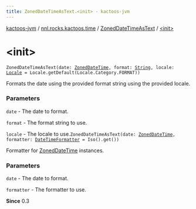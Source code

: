 ```yaml
---
title: ZonedDateTimeAsText.<init> - kactoos-jvm
---
```


[kactoos-jvm](../../index.html) / [nnl.rocks.kactoos.time](../index.html) / [ZonedDateTimeAsText](index.html) / [&lt;init&gt;](./-init-.html)

# &lt;init&gt;

`ZonedDateTimeAsText(date: `[`ZonedDateTime`](http://docs.oracle.com/javase/8/docs/api/java/time/ZonedDateTime.html)`, format: `[`String`](https://kotlinlang.org/api/latest/jvm/stdlib/kotlin/-string/index.html)`, locale: `[`Locale`](http://docs.oracle.com/javase/8/docs/api/java/util/Locale.html)` = Locale.getDefault(Locale.Category.FORMAT))`

Formats the date using the provided format string using the provided
locale.

### Parameters

`date` - The date to format.

`format` - The format string to use.

`locale` - The locale to use.`ZonedDateTimeAsText(date: `[`ZonedDateTime`](http://docs.oracle.com/javase/8/docs/api/java/time/ZonedDateTime.html)`, formatter: `[`DateTimeFormatter`](http://docs.oracle.com/javase/8/docs/api/java/time/format/DateTimeFormatter.html)` = Iso().get())`

Formatter for [ZonedDateTime](http://docs.oracle.com/javase/8/docs/api/java/time/ZonedDateTime.html) instances.

### Parameters

`date` - The date to format.

`formatter` - The formatter to use.

**Since**
0.3

